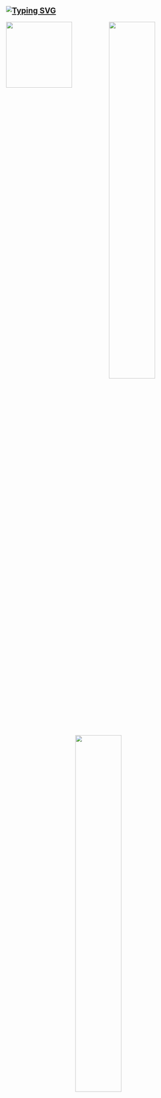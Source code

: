 [![Typing SVG](https://readme-typing-svg.herokuapp.com?font=Roboto+Mono&weight=600&pause=1000&color=00FF00&vCenter=true&width=430&height=20&lines=Knock%2C+knock;Wake+up)](https://git.io/typing-svg)
---
<div align="center">
  <img height="180em" align="left" src="https://github-readme-stats.vercel.app/api/top-langs/?username=Vinicin1101&layout=compact&langs_count8&icon_color=00FF00&title_color=00ff00&border_color=00ff00&bg_color=01040900&excluce_repos=me,nuxt,react-lucky-dice-portifolio&size_weight=.5&count_weight=.5"/>
  
  <img height="50%" src="https://github-readme-stats.vercel.app/api?username=Vinicin1101&show_icons=true&theme=chartreuse-dark&icon_color=00FF00&title_color=00ff00&border_color=00ff00&bg_color=01040900&count_private=false#gh-dark-mode-only"/>
  
  <img height="50%" src="https://streak-stats.demolab.com/?user=Vinicin1101&theme=buefy-dark&locale=pt_BR&background=01040900&border=00ff00&stroke=00ff00&fire=00ff00&ring=00ff00&sideLabels=FFF&sideNums=00ff00&dates=00ff00&currStreakLabel=FFF&currStreakNum=00ff00"/>
</div>

